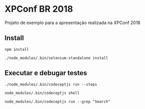 # XPConf BR 2018
Projeto de exemplo para a apresentação realizada na XPConf 2018

## Install

``` npm install ```

``` ./node_modules/.bin/selenium-standalone install ```

## Executar e debugar testes

``` ./node_modules/.bin/codeceptjs run --steps ```

``` node_modules/.bin/codeceptjs shell ```

``` node_modules/.bin/codeceptjs run --grep "Search" ```